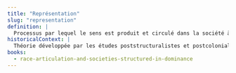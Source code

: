 ```yaml
---
title: "Représentation"
slug: "representation"
definition: |
  Processus par lequel le sens est produit et circulé dans la société à travers des discours, des images et des récits.
historicalContext: |
  Théorie développée par les études poststructuralistes et postcoloniales. Elle permet d’analyser les mécanismes de stigmatisation et de racialisation.
books:
  - race-articulation-and-societies-structured-in-dominance
---
```


